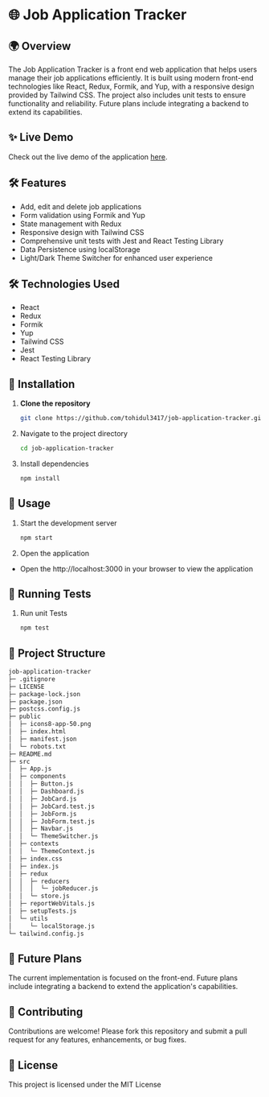 
# 🌐 Job Application Tracker

## 🌍 Overview
The Job Application Tracker is a front end web application that helps users manage their job applications efficiently. It is built using modern front-end technologies like React, Redux, Formik, and Yup, with a responsive design provided by Tailwind CSS. The project also includes unit tests to ensure functionality and reliability. Future plans include integrating a backend to extend its capabilities.
## ✨ Live Demo
Check out the live demo of the application [here](https://job-application-tracker-project.netlify.app/).
## 🛠️ Features

- Add, edit and delete job applications
- Form validation using Formik and Yup
- State management with Redux
- Responsive design with Tailwind CSS
- Comprehensive unit tests with Jest and React Testing Library
- Data Persistence using localStorage
- Light/Dark Theme Switcher for enhanced user experience


## 🛠️ Technologies Used

- React
- Redux
- Formik
- Yup
- Tailwind CSS
- Jest
- React Testing Library
## 🚀 Installation

1.  **Clone the repository**
    ```sh
    git clone https://github.com/tohidul3417/job-application-tracker.git
    ```
2. Navigate to the project directory
    ```sh
    cd job-application-tracker
    ```
3. Install dependencies
    ```sh
    npm install
    ```
## 📖 Usage

1. Start the development server
    ```sh
    npm start
    ```
2. Open the application
- Open the http://localhost:3000 in your browser to view the application

## 🧪 Running Tests

1. Run unit Tests
    ```sh
    npm test
    ```
## 📂 Project Structure
```sh
job-application-tracker
├─ .gitignore
├─ LICENSE
├─ package-lock.json
├─ package.json
├─ postcss.config.js
├─ public
│  ├─ icons8-app-50.png
│  ├─ index.html
│  ├─ manifest.json
│  └─ robots.txt
├─ README.md
├─ src
│  ├─ App.js
│  ├─ components
│  │  ├─ Button.js
│  │  ├─ Dashboard.js
│  │  ├─ JobCard.js
│  │  ├─ JobCard.test.js
│  │  ├─ JobForm.js
│  │  ├─ JobForm.test.js
│  │  ├─ Navbar.js
│  │  └─ ThemeSwitcher.js
│  ├─ contexts
│  │  └─ ThemeContext.js
│  ├─ index.css
│  ├─ index.js
│  ├─ redux
│  │  ├─ reducers
│  │  │  └─ jobReducer.js
│  │  └─ store.js
│  ├─ reportWebVitals.js
│  ├─ setupTests.js
│  └─ utils
│     └─ localStorage.js
└─ tailwind.config.js
```
## 🔮 Future Plans
The current implementation is focused on the front-end. Future plans include integrating a backend to extend the application's capabilities.
## 🤝 Contributing
Contributions are welcome! Please fork this repository and submit a pull request for any features, enhancements, or bug fixes.
## 📜 License
This project is licensed under the MIT License
